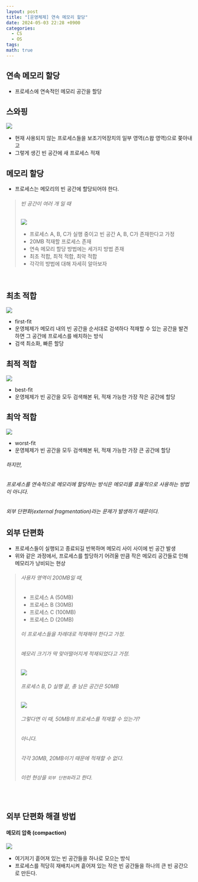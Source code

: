 ```yaml
---
layout: post
title: "[운영체제] 연속 메모리 할당"
date: 2024-05-03 22:28 +0900
categories:
  - CS
  - OS
tags: 
math: true
---
```

## 연속 메모리 할당
- 프로세스에 연속적인 메모리 공간을 할당

## 스와핑
![](https://i.imgur.com/k7Kqvhx.png)
- 현재 사용되지 않는 프로세스들을 보조기억장치의 일부 영역(스왑 영역)으로 쫒아내고
- 그렇게 생긴 빈 공간에 새 프로세스 적재

## 메모리 할당
- 프로세스는 메모리의 빈 공간에 할당되어야 한다.

>###### 빈 공간이 여러 개 일 때
>![](https://i.imgur.com/TuYsI8m.png)
>- 프로세스 A, B, C가 실행 중이고 빈 공간 A, B, C가 존재한다고 가정
>- 20MB 적재할 프로세스 존재
>- 연속 메모리 할당 방법에는 세가지 방법 존재
>- 최초 적합, 최적 적합, 최악 적합
>- 각각의 방법에 대해 자세히 알아보자

<br/>

## 최초 적합
![](https://i.imgur.com/1NIztvf.png)
- first-fit
- 운영체제가 메모리 내의 빈 공간을 순서대로 검색하다 적재할 수 있는 공간을 발견하면 그 공간에 프로세스를 배치하는 방식
- 검색 최소화, 빠른 할당 

## 최적 적합
![](https://i.imgur.com/E88Mxyi.png)
- best-fit
- 운영체제가 빈 공간을 모두 검색해본 뒤, 적재 가능한 가장 작은 공간에 할당

## 최악 적합
![](https://i.imgur.com/fhtCeLc.png)
- worst-fit
- 운영체제가 빈 공간을 모두 검색해본 뒤, 적재 가능한 가장 큰 공간에 할당

###### 하지만,
###### 프로세스를 연속적으로 메모리에 할당하는 방식은 메모리를 효율적으로 사용하는 방법이 아니다.
###### 외부 단편화(external fragmentation)라는 문제가 발생하기 때문이다.

## 외부 단편화
- 프로세스들이 실행되고 종료되길 반복하며 메모리 사이 사이에 빈 공간 발생
- 위와 같은 과정에서, 프로세스를 할당하기 어려울 만큼 작은 메모리 공간들로 인해 메모리가 낭비되는 현상

>###### 사용자 영역이 200MB일 때,
>- 프로세스 A (50MB)
>- 프로세스 B (30MB)
>- 프로세스 C (100MB)
>- 프로세스 D (20MB)
>###### 이 프로세스들을 차례대로 적재해야 한다고 가정.
>###### 메모리 크기가 딱 맞아떨어지게 적재되었다고 가정.
>![](https://i.imgur.com/G5WN9uW.png)
>###### 프로세스 B, D 실행 끝, 총 남은 공간은 50MB
>![](https://i.imgur.com/tyFbDYF.png)
>###### 그렇다면 이 때, 50MB의 프로세스를 적재할 수 있는가?
>###### 아니다.
>###### 각각 30MB, 20MB이기 때문에 적재할 수 없다.
>###### 이런 현상을 `외부 단편화`라고 한다.

<br/>

## 외부 단편화 해결 방법
#### 메모리 압축 (compaction)
![](https://i.imgur.com/PMf8mbw.png)
- 여기저기 흩어져 있는 빈 공간들을 하나로 모으는 방식
- 프로세스를 적당히 재배치시켜 흩어져 있는 작은 빈 공간들을 하나의 큰 빈 공간으로 만든다.
